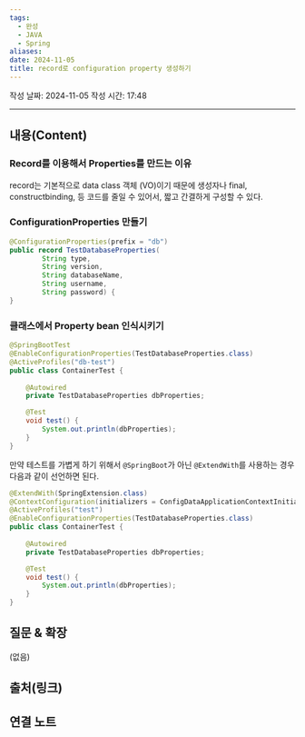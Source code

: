 ```yaml
---
tags:
  - 완성
  - JAVA
  - Spring
aliases: 
date: 2024-11-05
title: record로 configuration property 생성하기
---
```

작성 날짜: 2024-11-05
작성 시간: 17:48


----
## 내용(Content)

### Record를 이용해서 Properties를 만드는 이유

record는 기본적으로 data class 객체 (VO)이기 때문에 생성자나 final, constructbinding,  등 코드를 줄일 수 있어서, 짧고 간결하게 구성할 수 있다.


### ConfigurationProperties 만들기

```java
@ConfigurationProperties(prefix = "db")
public record TestDatabaseProperties(
		String type,
		String version, 
		String databaseName, 
		String username,
        String password) {
}

```

### 클래스에서 Property bean 인식시키기

```java
@SpringBootTest
@EnableConfigurationProperties(TestDatabaseProperties.class)
@ActiveProfiles("db-test")
public class ContainerTest {
    
    @Autowired
    private TestDatabaseProperties dbProperties;

    @Test
    void test() {
        System.out.println(dbProperties);
    }
}
```

만약 테스트를 가볍게 하기 위해서 `@SpringBoot`가 아닌 `@ExtendWith`를 사용하는 경우 다음과 같이 선언하면 된다.


```java
@ExtendWith(SpringExtension.class)
@ContextConfiguration(initializers = ConfigDataApplicationContextInitializer.class)
@ActiveProfiles("test")
@EnableConfigurationProperties(TestDatabaseProperties.class)
public class ContainerTest {
    
    @Autowired
    private TestDatabaseProperties dbProperties;

    @Test
    void test() {
        System.out.println(dbProperties);
    }
}
```
## 질문 & 확장

(없음)

## 출처(링크)


## 연결 노트










